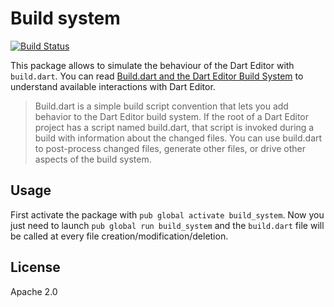 # Build system

[![Build Status](https://travis-ci.org/a14n/dart-build-system.svg?branch=master)](https://travis-ci.org/a14n/dart-build-system)

This package allows to simulate the behaviour of the Dart Editor with `build.dart`.
You can read [Build.dart and the Dart Editor Build System](http://www.dartlang.org/tools/editor/build.html) to understand available interactions with Dart Editor.

> Build.dart is a simple build script convention that lets you add behavior to the Dart Editor build system. If the root of a Dart Editor project has a script named build.dart, that script is invoked during a build with information about the changed files. You can use build.dart to post-process changed files, generate other files, or drive other aspects of the build system.

## Usage

First activate the package with `pub global activate build_system`. Now you just need to launch `pub global run build_system` and the `build.dart` file will be called at every file creation/modification/deletion.

## License ##
Apache 2.0
